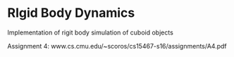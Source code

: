 <h1>RIgid Body Dynamics</h1>

<p> Implementation of rigit body simulation of cuboid objects </p>

<p> Assignment 4: www.cs.cmu.edu/~scoros/cs15467-s16/assignments/A4.pdf</p>
